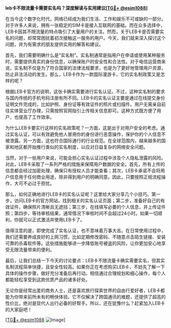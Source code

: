 **leb卡不限流量卡需要实名吗？深度解读与实用建议[[TG💪+ @esim1088](https://t.me/s/esim1088)]**

在当今这个数字化时代，网络已经成为我们生活、工作和娱乐不可或缺的一部分。对于许多人来说，拥有一张稳定的SIM卡是接入互联网的基础。而在众多选择中，LEB卡因其不限流量的特点吸引了大量用户的关注。然而，关于LEB卡是否需要实名的问题，却常常困扰着初次接触这一服务的用户。今天，我们就来深入探讨这个问题，并为有需求的朋友提供实用的解答和建议。

首先，我们需要明确什么是“实名制”。实名制通常是指用户在申请或使用某种服务时，需要提供真实的身份信息，以确保账户的安全性和合法性。对于电信运营商来说，实名制不仅是为了符合国家的法律法规要求，也是为了更好地管理用户资源，防止非法活动的发生。那么，LEB卡作为一款国际漫游卡，它的实名制政策又是怎样的呢？

根据LEB卡官方的说明，这张卡确实需要进行实名认证。不过，这种实名制的要求与国内传统的手机号码注册有所不同。LEB卡的实名认证主要是通过在线提交身份证明文件完成的，比如护照、身份证等有效证件的照片或扫描件。用户无需亲自前往实体营业厅办理，只需按照官网指引上传相关信息即可。这种方式既方便了用户，也提高了工作效率。

为什么LEB卡要实行这样的实名政策呢？一方面，这是出于对用户安全的考虑。通过实名认证，可以有效避免他人冒用你的身份进行恶意操作，保护你的个人信息不被泄露。另一方面，这也符合国际通行的行业规范。在全球范围内，越来越多的国家和地区都开始推行类似的实名制度，以应对日益复杂的网络安全问题。

当然，对于一些用户来说，可能会担心实名认证过程中涉及个人隐私泄露的风险。对此，LEB卡采取了一系列严格的措施来保障用户数据的安全。首先，所有上传的信息都会经过加密处理，确保只有授权人员才能查看；其次，LEB卡承诺不会将用户信息用于任何商业用途，除非得到用户的明确同意。因此，只要按照正规流程操作，大可不必过于担忧。

那么，如何正确地进行LEB卡的实名认证呢？这里给大家分享几个小技巧。第一步，访问LEB卡的官方网站，找到相关的实名认证页面；第二步，准备好自己的有效证件，确保照片清晰且无遮挡；第三步，在线填写必要的个人信息，并上传证件照；第四步，等待审核结果，通常情况下审核时间不会超过24小时。如果一切顺利，你就可以正式激活并使用LEB卡了。

值得注意的是，即使完成了实名认证，也不意味着万事大吉。在日常使用过程中，我们还需要养成良好的上网习惯，比如定期修改密码、不随意点击陌生链接、安装可靠的杀毒软件等。这些措施能够进一步降低账号被盗的风险，让你更加安心地享受无限流量带来的便利。

最后，让我们总结一下今天的讨论要点：LEB卡不限流量卡确实需要实名，但其实名制流程简单快捷，且安全性较高。如果你正在考虑购买LEB卡，不妨先了解一下具体的操作步骤，做好充分准备后再行动。相信通过合理规划和细心操作，每个人都能轻松享受到这款优质产品的诸多好处。

无论你是经常出差的商务人士，还是喜欢旅行探索世界的自由行爱好者，LEB卡都能为你带来前所未有的畅快体验。它不仅解决了跨国通讯的难题，还提供了超高的性价比，绝对是现代人出行必备的好帮手。所以，还在犹豫什么？赶紧加入LEB卡的大家庭吧！

[[TG💪+ @esim1088](https://t.me/s/esim1088) ![Image](https://i.postimg.cc/4NQfJmqS/Snipaste-2025-05-13-00-14-12.png)]